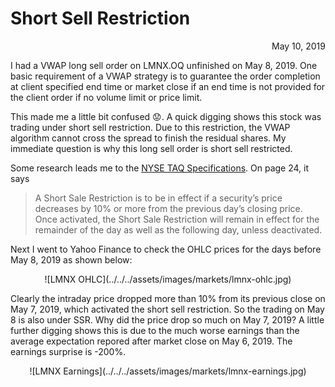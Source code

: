 # Short Sell Restriction

<span style="display:block;text-align:right">May 10, 2019</span>

I had a VWAP long sell order on LMNX.OQ unfinished on May 8, 2019. One basic requirement of a VWAP strategy is to guarantee the order completion at client specified end time or market close if an end time is not provided for the client order if no volume limit or price limit.

This made me a little bit confused 😟. A quick digging shows this stock was trading under short sell restriction. Due to this restriction, the VWAP algorithm cannot cross the spread to finish the residual shares. My immediate question is why this long sell order is short sell restricted.

Some research leads me to the [NYSE TAQ Specifications][NYSE TAQ]. On page 24, it says

> A Short Sale Restriction is to be in effect if a security’s price decreases by 10%
> or more from the previous day’s closing price.
> Once activated, the Short Sale Restriction will remain
> in effect for the remainder of the day as well as the
> following day, unless deactivated.

Next I went to Yahoo Finance to check the OHLC prices for the days before May 8, 2019 as shown below:

<span style="display:block;text-align:center">
![LMNX OHLC](../../../assets/images/markets/lmnx-ohlc.jpg)
</span>

Clearly the intraday price dropped more than 10% from its previous close on May 7, 2019, which activated the short sell restriction. So the trading on May 8 is also under SSR. Why did the price drop so much on May 7, 2019? A little further digging shows this is due to the much worse earnings than the average expectation repored after market close on May 6, 2019. The earnings surprise is -200%.

<span style="display:block;text-align:center">
![LMNX Earnings](../../../assets/images/markets/lmnx-earnings.jpg)
</span>

[NYSE TAQ]: https://www.nyse.com/publicdocs/nyse/data/Daily_TAQ_Client_Spec_v3.0.pdf